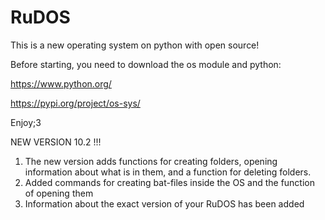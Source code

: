 # RuDOS
This is a new operating system on python with open source!

Before starting, you need to download the os module and python:

https://www.python.org/

https://pypi.org/project/os-sys/

Enjoy;3

NEW VERSION 10.2 !!!
1. The new version adds functions for creating folders, opening information about what is in them, and a function for deleting folders.
2. Added commands for creating bat-files inside the OS and the function of opening them
3. Information about the exact version of your RuDOS has been added
